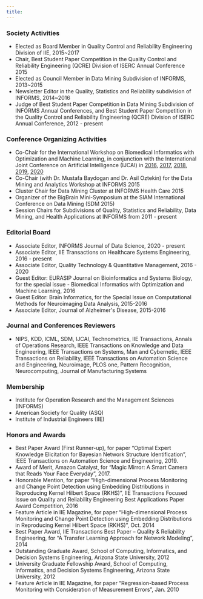 ```yaml
---
title:
---
```

### **Society Activities**
- Elected as Board Member in Quality Control and Reliability Engineering Division of IIE, 2015~2017
- Chair, Best Student Paper Competition in the Quality Control and Reliability Engineering (QCRE) Division of ISERC Annual Conference 2015
- Elected as Council Member in Data Mining Subdivision of INFORMS, 2013~2015
- Newsletter Editor in the Quality, Statistics and Reliability subdivision of INFORMS, 2014~2016
- Judge of Best Student Paper Competition in Data Mining Subdivision of INFORMS Annual Conferences, and Best Student Paper Competition in the Quality Control and Reliability Engineering (QCRE) Division of ISERC Annual Conference, 2012 - present


### **Conference Organizing Activities**
- Co-Chair for the International Workshop on Biomedical Informatics with Optimization and Machine Learning, in conjunction with the International Joint Conference on Artificial Intelligence (IJCAI) in [2016](https://www.springeropen.com/collections/bioml), [2017](https://www.springeropen.com/collections/bioml2017), [2018](https://www.tandfonline.com/toc/uhse21/9/3?nav=tocList), [2019](https://www.tandfonline.com/toc/uhse21/9/3?nav=tocList), [2020](https://sites.google.com/view/ijcai-boom2020/)
- Co-Chair (with Dr. Mustafa Baydogan and Dr. Asil Oztekin) for the Data Mining and Analytics Workshop at INFORMS 2015
- Cluster Chair for Data Mining Cluster at INFORMS Health Care 2015
- Organizer of the BigBrain Mini-Symposium at the SIAM International Conference on Data Mining (SDM 2015)
- Session Chairs for Subdivisions of Quality, Statistics and Reliability, Data Mining, and Health Applications at INFORMS from 2011 - present


### **Editorial Board**
- Associate Editor, INFORMS Journal of Data Science, 2020 - present
- Associate Editor, IIE Transactions on Healthcare Systems Engineering, 2016 - present
- Associate Editor, Quality Technology & Quantitative Management, 2016 - 2020
- Guest Editor: EURASIP Journal on Bioinformatics and Systems Biology, for the special issue - Biomedical Informatics with Optimization and Machine Learning, 2016
- Guest Editor: Brain Informatics, for the Special Issue on Computational Methods for Neuroimaging Data Analysis, 2015-2016
- Associate Editor, Journal of Alzheimer's Disease, 2015-2016


### **Journal and Conferences Reviewers**
- NIPS, KDD, ICML, SDM, IJCAI, Technometrics, IIE Transactions, Annals of Operations Research, IEEE Transactions on Knowledge and Data Engineering, IEEE Transactions on Systems, Man and Cybernetic, IEEE Transactions on Reliability, IEEE Transactions on Automation Science and Engineering, Neuroimage, PLOS one, Pattern Recognition, Neurocomputing, Journal of Manufacturing Systems


### **Membership**
- Institute for Operation Research and the Management Sciences (INFORMS)
- American Society for Quality (ASQ)
- Institute of Industrial Engineers (IIE)


### **Honors and Awards**
- Best Paper Award (First Runner-up), for paper “Optimal Expert Knowledge Elicitation for Bayesian Network Structure Identification”, IEEE Transactions on Automation Science and Engineering, 2019.
- Award of Merit, Amazon Catalyst, for “Magic Mirror: A Smart Camera that Reads Your Face Everyday”, 2017.
- Honorable Mention, for paper “High-dimensional Process Monitoring and Change Point Detection using Embedding Distributions in Reproducing Kernel Hilbert Space (RKHS)”, IIE Transactions Focused Issue on Quality and Reliability Engineering Best Applications Paper Award Competition, 2016
- Feature Article in IIE Magazine, for paper “High-dimensional Process Monitoring and Change Point Detection using Embedding Distributions in Reproducing Kernel Hilbert Space (RKHS)”, Oct. 2014
- Best Paper Award, IIE Transactions Best Paper – Quality & Reliability Engineering, for “A Transfer Learning Approach for Network Modeling”, 2014
- Outstanding Graduate Award, School of Computing, Informatics, and Decision Systems Engineering, Arizona State University, 2012
- University Graduate Fellowship Award, School of Computing, Informatics, and Decision Systems Engineering, Arizona State University, 2012
- Feature Article in IIE Magazine, for paper “Regression-based Process Monitoring with Consideration of Measurement Errors”, Jan. 2010
